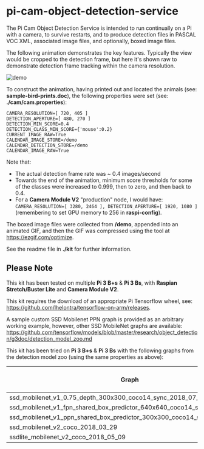 # pi-cam-object-detection-service

The Pi Cam Object Detection Service is intended to run continually on a Pi with a camera, 
to survive restarts, 
and to produce detection files in PASCAL VOC XML, associated image files, and optionally, boxed image files.

The following animation demonstrates the key features.
Typically the view would be cropped to the detection frame, but here it's shown raw to demonstrate detection frame tracking within the camera resolution.

![demo](eb_12_v08_480x270_01c_500k-20.gif)

To construct the animation, having printed out and located the animals (see: **sample-bird-prints.doc**), the following properties were set (see: **./cam/cam.properties**):

    CAMERA_RESOLUTION=[ 720, 405 ]
    DETECTION_APERTURE=[ 480, 270 ]
    DETECTION_MIN_SCORE=0.4
    DETECTION_CLASS_MIN_SCORE={'mouse':0.2}  
    CURRENT_IMAGE_RAW=True 
    CALENDAR_IMAGE_STORE=/demo
    CALENDAR_DETECTION_STORE=/demo
    CALENDAR_IMAGE_RAW=True

Note that:
-  The actual detection frame rate was ~ 0.4 images/second
-  Towards the end of the animation, minimum score thresholds for some of the classes were increased to 0.999, then to zero, and then back to 0.4.
-  For a **Camera Module V2** "production" node, I would have: `CAMERA_RESOLUTION=[ 3280, 2464 ], DETECTION_APERTURE=[ 1920, 1080 ]` (remembering to set GPU memory to 256 in **raspi-config**).

The boxed image files were collected from **/demo**, appended into an animated GIF, and then the GIF was compressed using the tool at https://ezgif.com/optimize.

See the readme file in **./kit** for further information.


## Please Note
This kit has been tested on multiple **Pi 3 B+s** & **Pi 3 Bs**, with **Raspian Stretch/Buster Lite** and **Camera Module V2**.

This kit requires the download of an appropriate Pi Tensorflow wheel, see: https://github.com/lhelontra/tensorflow-on-arm/releases.

A sample custom SSD Mobilenet PPN graph is provided as an arbitrary working example, 
however, other SSD MobileNet graphs are available: https://github.com/tensorflow/models/blob/master/research/object_detection/g3doc/detection_model_zoo.md

This kit has been tried on **Pi 3 B+s** & **Pi 3 Bs** with the following graphs from the detection model zoo (using the same properties as above):

| Graph | File Size | Seconds / Image | Images / Second |
|---|---|---|---|
| ssd_mobilenet_v1_0.75_depth_300x300_coco14_sync_2018_07_03               | 18m | 1.8 | 0.55 | 
| ssd_mobilenet_v1_fpn_shared_box_predictor_640x640_coco14_sync_2018_07_03 | 50m | Fails | | 
| ssd_mobilenet_v1_ppn_shared_box_predictor_300x300_coco14_sync_2018_07_03 | 11m | 2.0 | 0.49 |
| ssd_mobilenet_v2_coco_2018_03_29                                         | 68m | Fails | |
| ssdlite_mobilenet_v2_coco_2018_05_09                                     | 20m | 2.2 | 0.47 | 
